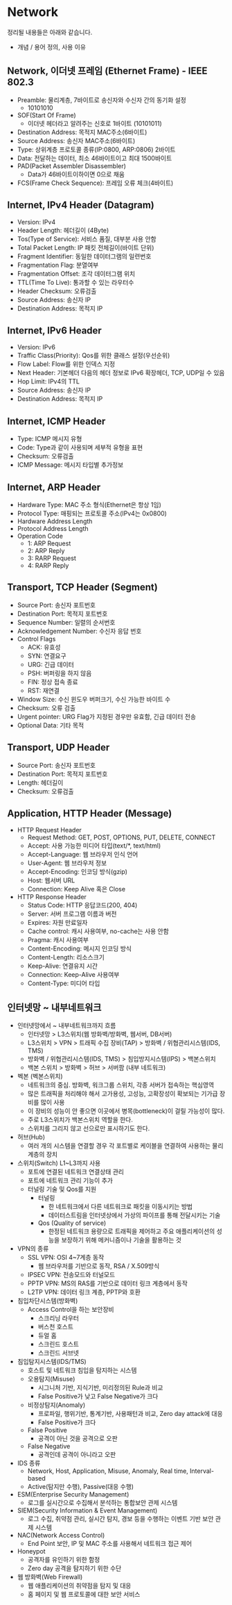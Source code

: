 # Network

정리될 내용들은 아래와 같습니다.

- 개념 / 용어 정의, 사용 이유


## Network, 이더넷 프레임 (Ethernet Frame) - IEEE 802.3

- Preamble: 물리계층, 7바이트로 송신자와 수신자 간의 동기화 설정
    - 10101010
- SOF(Start Of Frame)
    - 이더넷 헤더라고 알려주는 신호로 1바이트 (10101011)
- Destination Address: 목적지 MAC주소(6바이트)
- Source Address: 송신자 MAC주소(6바이트)
- Type: 상위계층 프로토콜 종류(IP:0800, ARP:0806) 2바이트
- Data: 전달하는 데이터, 최소 46바이트이고 최대 1500바이트
- PAD(Packet Assembler Disassembler)
    - Data가 46바이트이하이면 0으로 채움
- FCS(Frame Check Sequence): 프레임 오류 체크(4바이트)

## Internet, IPv4 Header (Datagram)

- Version: IPv4
- Header Length: 헤더길이 (4Byte)
- Tos(Type of Service): 서비스 품질, 대부분 사용 안함
- Total Packet Length: IP 패킷 전체길이(바이트 단위)
- Fragment Identifier: 동일한 데이터그램의 일련번호
- Fragmentation Flag: 분열여부
- Fragmentation Offset: 조각 데이터그램 위치
- TTL(Time To Live): 통과할 수 있는 라우터수
- Header Checksum: 오류검출
- Source Address: 송신자 IP
- Destination Address: 목적지 IP

## Internet, IPv6 Header

- Version: IPv6
- Traffic Class(Priority): Qos를 위한 클래스 설정(우선순위)
- Flow Label: Flow를 위한 인덱스 지정
- Next Header: 기본헤더 다음의 헤더 정보로 IPv6 확장헤더, TCP, UDP일 수 있음
- Hop Limit: IPv4의 TTL
- Source Address: 송신자 IP
- Destination Address: 목적지 IP

## Internet, ICMP Header

- Type: ICMP 메시지 유형
- Code: Type과 같이 사용되며 세부적 유형을 표현
- Checksum: 오류검출
- ICMP Message: 메시지 타입별 추가정보

## Internet, ARP Header

- Hardware Type: MAC 주소 형식(Ethernet은 항상 1임)
- Protocol Type: 매핑되는 프로토콜 주소(IPv4는 0x0800)
- Hardware Address Length
- Protocol Address Length
- Operation Code
    - 1: ARP Request
    - 2: ARP Reply
    - 3: RARP Request
    - 4: RARP Reply

## Transport, TCP Header (Segment)

- Source Port: 송신자 포트번호
- Destination Port: 목적지 포트번호
- Sequence Number: 일렬의 순서번호
- Acknowledgement Number: 수신자 응답 번호
- Control Flags
    - ACK: 유효성
    - SYN: 연결요구
    - URG: 긴급 데이터
    - PSH: 버퍼링을 하지 않음
    - FIN: 정상 접속 종료
    - RST: 재연결
- Window Size: 수신 윈도우 버퍼크기, 수신 가능한 바이트 수
- Checksum: 오류 검출
- Urgent pointer: URG Flag가 지정된 경우만 유효함, 긴급 데이터 전송
- Optional Data: 기타 목적

## Transport, UDP Header

- Source Port: 송신자 포트번호
- Destination Port: 목적지 포트번호
- Length: 헤더길이
- Checksum: 오류검출

## Application, HTTP Header (Message)

- HTTP Request Header
    - Request Method: GET, POST, OPTIONS, PUT, DELETE, CONNECT
    - Accept: 사용 가능한 미디어 타입(text/*, text/html)
    - Accept-Language: 웹 브라우저 인식 언어
    - User-Agent: 웹 브라우저 정보
    - Accept-Encoding: 인코딩 방식(gzip)
    - Host: 웹서버 URL
    - Connection: Keep Alive 혹은 Close
- HTTP Response Header
    - Status Code: HTTP 응답코드(200, 404)
    - Server: 서버 프로그램 이름과 버전
    - Expires: 자원 만료일자
    - Cache control: 캐시 사용여부, no-cache는 사용 안함
    - Pragma: 캐시 사용여부
    - Content-Encoding: 메시지 인코딩 방식
    - Content-Length: 리소스크기
    - Keep-Alive: 연결유지 시간
    - Connection: Keep-Alive 사용여부
    - Content-Type: 미디어 타입

## 인터넷망 ~ 내부네트워크

- 인터넷망에서 ~ 내부네트워크까지 흐름
    - 인터넷망 > L3스위치(웹 방화벽/방화벽, 웹서버, DB서버)
    - L3스위치 > VPN > 트래픽 수집 장비(TAP) > 방화벽 / 위협관리시스템(IDS, TMS)
    - 방화벽 / 위협관리시스템(IDS, TMS) > 침입방지시스템(IPS) > 백본스위치
    - 백본 스위치 > 방화벽 > 허브 > 서버팜 (내부 네트워크)
- 벡본 (벡본스위치)
    - 네트워크의 중심. 방화벽, 워크그룹 스위치, 각종 서버가 접속하는 핵심영역
    - 많은 트래픽을 처리해야 해서 고가용성, 고성능, 고확장성이 확보되는 기가급 장비를 많이 사용
    - 이 장비의 성능이 안 좋으면 이곳에서 병목(bottleneck)이 걸릴 가능성이 많다.
    - 주로 L3스위치가 백본스위치 역할을 한다.
    - 스위치를 그리지 않고 선으로만 표시하기도 한다.
- 허브(Hub)
    - 여러 개의 시스템을 연결할 경우 각 포트별로 케이블을 연결하여 사용하는 물리계층의 장치
- 스위치(Switch) L1~L3까지 사용
    - 포트에 연결된 네트워크 연결상태 관리
    - 포트에 네트워크 관리 기능이 추가
    - 터널링 기술 및 Qos를 지원
        - 터널링
            - 한 네트워크에서 다른 네트워크로 패킷을 이동시키는 방법
            - 데이터스트림을 인터넷상에서 가상의 파이프를 통해 전달시키는 기술
        - Qos (Quality of service)
            - 한정된 네트워크 용량으로 트래픽을 제어하고 주요 애플리케이션의 성능을 보장하기 위해 메커니즘이나 기술을 활용하는 것
- VPN의 종류
    - SSL VPN: OSI 4~7계층 동작
        - 웹 브라우저를 기반으로 동작, RSA / X.509방식
    - IPSEC VPN: 전송모드와 터널모드
    - PPTP VPN: MS의 RAS를 기반으로 데이터 링크 계층에서 동작
    - L2TP VPN: 데이터 링크 계층, PPTP와 호환
- 침입차단시스템(방화벽)
    - Access Control을 하는 보안장비
        - 스크리닝 라우터
        - 버스천 호스트
        - 듀얼 홈
        - 스크린드 호스트
        - 스크린드 서브넷
- 침입탐지시스템(IDS/TMS)
    - 호스트 및 네트워크 침입을 탐지하는 시스템
    - 오용탐지(Misuse)
        - 시그니처 기반, 지식기반, 미리정의된 Rule과 비교
        - False Positive가 낮고 False Negative가 크다
    - 비정상탐지(Anomaly)
        - 프로파일, 행위기반, 통계기반, 사용패턴과 비교, Zero day attack에 대응
        - False Positive가 크다
    - False Positive
        - 공격이 아닌 것을 공격으로 오판
    - False Negative
        - 공격인데 공격이 아니라고 오판
- IDS 종류
    - Network, Host, Application, Misuse, Anomaly, Real time, Interval-based
    - Active(탐지만 수행), Passive(대응 수행)
- ESM(Enterprise Security Management)
    - 로그를 실시간으로 수집해서 분석하는 통합보안 관제 시스템
- SIEM(Security Information & Event Management)
    - 로그 수집, 취약점 관리, 실시간 탐지, 경보 등을 수행하는 이벤트 기반 보안 관제 시스템
- NAC(Network Access Control)
    - End Point 보안, IP 및 MAC 주소를 사용해서 네트워크 접근 제어
- Honeypot
    - 공격자를 유인하기 위한 함정
    - Zero day 공격을 탐지하기 위한 수단
- 웹 방화벽(Web Firewall)
    - 웹 애플리케이션의 취약점을 탐지 및 대응
    - 홈 페이지 및 웹 프로토콜에 대한 보안 서비스